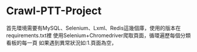 # Crawl-PTT-Project
首先環境需要有MySQL、Selenium、Lxml、Redis這幾個庫，使用的版本在requirements.txt裡
使用Selenium+Chromedriver爬取頁面，循環遍歷每個分類看板的每一頁
如果遇到異常狀況如:1.頁面為空，
